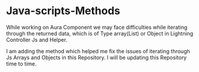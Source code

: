 # Java-scripts-Methods 

While working on Aura Component we may face difficulties while iterating through the returned data, which is of Type array(List) or Object in Lightning Controller Js and Helper.

I am adding the method which helped me fix the issues of iterating through Js Arrays and Objects in this Repository.
I will be updating this Repository time to time. 
